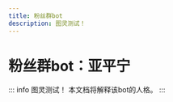 ```yaml
---
title: 粉丝群bot
description: 图灵测试！
---
```

# 粉丝群bot：亚平宁<Badge type="warning" text="配置中" />
::: info 图灵测试！
本文档将解释该bot的人格。
:::